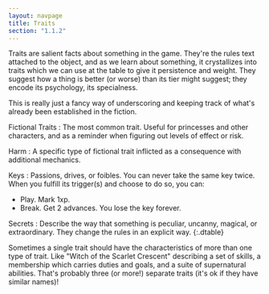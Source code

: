 ```yaml
---
layout: navpage
title: Traits
section: "1.1.2"
---
```


Traits are salient facts about something in the game.
They're the rules text attached to the object, and as we learn about something, it crystallizes into traits which we can use at the table to give it persistence and weight.
They suggest how a thing is better (or worse) than its tier might suggest; they encode its psychology, its specialness.

This is really just a fancy way of underscoring and keeping track of what's already been established in the fiction.

Fictional Traits
: The most common trait. Useful for princesses and other characters, and as a reminder when figuring out levels of effect or risk.

Harm
: A specific type of fictional trait inflicted as a consequence with additional mechanics.

Keys
: Passions, drives, or foibles. You can never take the same key twice.
  When you fulfill its trigger(s) and choose to do so, you can:
  * Play. Mark 1xp.
  * Break. Get 2 advances. You lose the key forever.

Secrets
: Describe the way that something is peculiar, uncanny, magical, or extraordinary.
  They change the rules in an explicit way.
{:.dtable}


Sometimes a single trait should have the characteristics of more than one type of trait.
Like "Witch of the Scarlet Crescent" describing a set of skills, a membership which carries duties and goals, and a suite of supernatural abilities.
That's probably three (or more!) separate traits (it's ok if they have similar names)!
